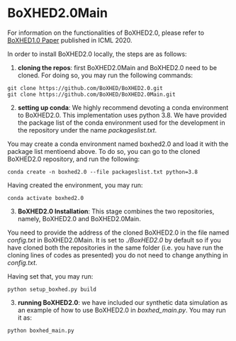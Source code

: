 # BoXHED2.0Main

For information on the functionalities of BoXHED2.0, please refer to [BoXHED1.0 Paper](http://proceedings.mlr.press/v119/wang20o/wang20o.pdf) published in ICML 2020.

In order to install BoXHED2.0 locally, the steps are as follows:

1. **cloning the repos**: first BoXHED2.0Main and BoXHED2.0 need to be cloned. For doing so, you may run the following commands:
```
git clone https://github.com/BoXHED/BoXHED2.0.git
git clone https://github.com/BoXHED/BoXHED2.0Main.git
```
2. **setting up conda**: We highly recommend devoting a conda environment to BoXHED2.0. This implementation uses python 3.8. We have provided the package list of the conda environment used for the development in the repository under the name *packageslist.txt*. 

You may create a conda environment named boxhed2.0 and load it with the package list mentioend above. To do so, you can go to the cloned BoXHED2.0 repository, and run the following:
```
conda create -n boxhed2.0 --file packageslist.txt python=3.8
```
Having created the environment, you may run:
```
conda activate boxhed2.0
```
3. **BoXHED2.0 Installation**: This stage combines the two repositories, namely, BoXHED2.0 and BoXHED2.0Main. 

You need to provide the address of the cloned BoXHED2.0 in the file named *config.txt* in BoXHED2.0Main. It is set to *./BoxHED2.0* by default so if you have cloned both the repositories in the same folder (i.e. you have run the cloning lines of codes as presented) you do not need to change anything in *config.txt*.

Having set that, you may run:
```
python setup_boxhed.py build
```
3. **running BoXHED2.0**: we have included our synthetic data simulation as an example of how to use BoXHED2.0 in *boxhed_main.py*. You may run it as:
```
python boxhed_main.py
```
